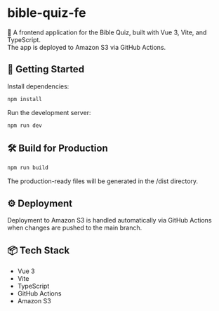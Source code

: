 # bible-quiz-fe

📖 A frontend application for the Bible Quiz, built with Vue 3, Vite, and TypeScript.  
The app is deployed to Amazon S3 via GitHub Actions.

## 🚀 Getting Started

Install dependencies:

```bash
npm install
```

Run the development server:

```bash
npm run dev
```

## 🛠️ Build for Production

```bash
npm run build
```

The production-ready files will be generated in the /dist directory.

## ⚙️ Deployment

Deployment to Amazon S3 is handled automatically via GitHub Actions when changes are pushed to the main branch.

## 📦 Tech Stack

- Vue 3
- Vite
- TypeScript
- GitHub Actions
- Amazon S3
